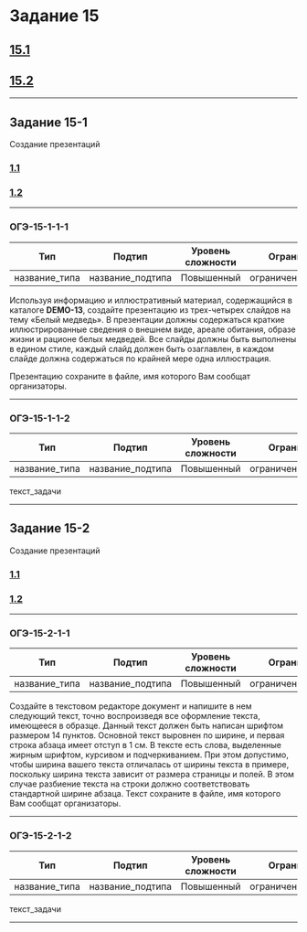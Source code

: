 # Задание 15

## [15.1](#Задание-15-1)
## [15.2](#Задание-15-2)

***

## Задание 15-1

Создание презентаций

### [1.1](#ОГЭ-15-1-1-1)
### [1.2](#ОГЭ-15-1-1-2)

***

<h3 name="ОГЭ-15-1-1-1">ОГЭ-15-1-1-1<a class="anchor-link" href="ОГЭ-15-1-1-1"></a></h3>

| Тип | Подтип | Уровень сложности | Ограничения | Стадия |
| --- | ------ | ----------------- | ----------- | ------ |
| название_типа | название_подтипа | Повышенный | ограничения_подтипа | :red_circle: |

Используя информацию и иллюстративный материал, содержащийся в каталоге  <b>DEMO-13</b>, создайте презентацию из трех-четырех слайдов на тему «Белый медведь». 
В презентации должны содержаться краткие иллюстрированные сведения о внешнем виде, ареале обитания, образе жизни и рационе белых медведей. Все слайды
 должны быть выполнены в едином стиле, каждый слайд должен быть озаглавлен, в каждом слайде должна содержаться по крайней мере одна иллюстрация.

 Презентацию сохраните в файле, имя которого Вам сообщат организаторы.

 ***
 
 <h3 name="ОГЭ-15-1-1-2">ОГЭ-15-1-1-2<a class="anchor-link" href="ОГЭ-15-1-1-2"></a></h3>

| Тип | Подтип | Уровень сложности | Ограничения | Стадия |
| --- | ------ | ----------------- | ----------- | ------ |
| название_типа | название_подтипа | Повышенный | ограничения_подтипа | :red_circle: |
 
 текст_задачи
 
 ***

## Задание 15-2

Создание презентаций

### [1.1](#ОГЭ-15-2-1-1)
### [1.2](#ОГЭ-15-2-1-2)

***

<h3 name="ОГЭ-15-2-1-1">ОГЭ-15-2-1-1<a class="anchor-link" href="ОГЭ-15-2-1-1"></a></h3>

| Тип | Подтип | Уровень сложности | Ограничения | Стадия |
| --- | ------ | ----------------- | ----------- | ------ |
| название_типа | название_подтипа | Повышенный | ограничения_подтипа | :red_circle: |

Создайте в текстовом редакторе документ и напишите в нем следующий текст, точно воспроизведя все оформление текста, имеющееся в образце. 
 Данный текст должен быть написан шрифтом размером 14 пунктов. Основной текст выровнен по ширине, и первая строка абзаца имеет отступ в 1 см. 
В тексте есть слова, выделенные жирным шрифтом, курсивом и подчеркиванием.  При этом допустимо, чтобы ширина вашего текста отличалась от ширины текста в примере, 
поскольку ширина текста зависит от размера страницы и полей. В этом случае разбиение текста на строки должно соответствовать стандартной ширине абзаца.
Текст сохраните в файле, имя которого Вам сообщат организаторы.

 ***
 
 <h3 name="ОГЭ-15-2-1-2">ОГЭ-15-2-1-2<a class="anchor-link" href="ОГЭ-15-2-1-2"></a></h3>

| Тип | Подтип | Уровень сложности | Ограничения | Стадия |
| --- | ------ | ----------------- | ----------- | ------ |
| название_типа | название_подтипа | Повышенный | ограничения_подтипа | :red_circle: |
 
 текст_задачи
 
 ***